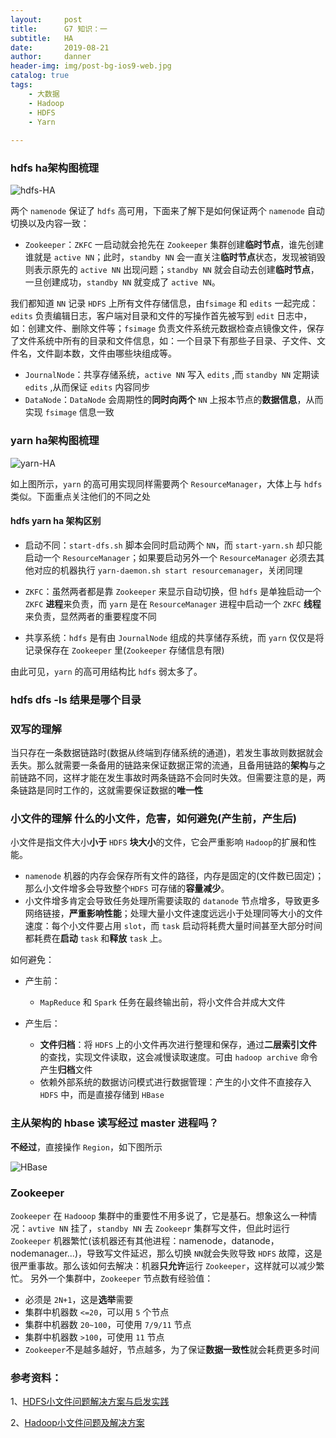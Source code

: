 ```yaml
---
layout:     post
title:      G7 知识：一
subtitle:   HA
date:       2019-08-21
author:     danner
header-img: img/post-bg-ios9-web.jpg
catalog: true
tags:
    - 大数据
    - Hadoop
    - HDFS
    - Yarn
    
---
```


### hdfs ha架构图梳理
![hdfs-HA](https://vendanner.github.io/img/hadoop/hdfs-ha.png)

两个 `namenode` 保证了 `hdfs` 高可用，下面来了解下是如何保证两个 `namenode` 自动切换以及内容一致：

- `Zookeeper`：`ZKFC` 一启动就会抢先在 `Zookeeper` 集群创建**临时节点**，谁先创建谁就是 `active NN`；此时，`standby NN` 会一直关注**临时节点**状态，发现被销毁则表示原先的 `active NN` 出现问题；`standby NN` 就会自动去创建**临时节点**，一旦创建成功，`standby NN` 就变成了 `active NN`。

我们都知道 `NN` 记录 `HDFS` 上所有文件存储信息，由`fsimage` 和 `edits` 一起完成：`edits` 负责编辑日志，客户端对目录和文件的写操作首先被写到 `edit` 日志中，如：创建文件、删除文件等；`fsimage` 负责文件系统元数据检查点镜像文件，保存了文件系统中所有的目录和文件信息，如：一个目录下有那些子目录、子文件、文件名，文件副本数，文件由哪些块组成等。

- `JournalNode`：共享存储系统，`active NN` 写入 `edits` ,而 `standby NN` 定期读 `edits` ,从而保证 `edits` 内容同步
- `DataNode`：`DataNode` 会周期性的**同时向两个** `NN` 上报本节点的**数据信息**，从而实现 `fsimage` 信息一致

 
### yarn ha架构图梳理
![yarn-HA](https://vendanner.github.io/img/hadoop/yarn-ha1.png)

如上图所示，`yarn` 的高可用实现同样需要两个 `ResourceManager`，大体上与 `hdfs` 类似。下面重点关注他们的不同之处

#### hdfs yarn ha 架构区别

- 启动不同：`start-dfs.sh` 脚本会同时启动两个 `NN`，而 `start-yarn.sh` 却只能启动一个 `ResourceManager`；如果要启动另外一个 `ResourceManager` 必须去其他对应的机器执行 `yarn-daemon.sh start resourcemanager`，关闭同理

- `ZKFC`：虽然两者都是靠 `Zookeeper` 来显示自动切换，但 `hdfs` 是单独启动一个 `ZKFC` **进程**来负责，而 `yarn` 是在  `ResourceManager` 进程中启动一个 `ZKFC` **线程**来负责，显然两者的重要程度不同

- 共享系统：`hdfs` 是有由 `JournalNode` 组成的共享储存系统，而 `yarn` 仅仅是将记录保存在 `Zookeeper` 里(`Zookeeper` 存储信息有限)

由此可见，`yarn` 的高可用结构比 `hdfs` 弱太多了。 


### hdfs dfs -ls  结果是哪个目录



### 双写的理解

当只存在一条数据链路时(数据从终端到存储系统的通道)，若发生事故则数据就会丢失。那么就需要一条备用的链路来保证数据正常的流通，且备用链路的**架构**与之前链路不同，这样才能在发生事故时两条链路不会同时失效。但需要注意的是，两条链路是同时工作的，这就需要保证数据的**唯一性**

### 小文件的理解  什么的小文件，危害，如何避免(产生前，产生后)

小文件是指文件大小**小于** `HDFS` **块大小**的文件，它会严重影响 `Hadoop`的扩展和性能。

- `namenode` 机器的内存会保存所有文件的路径，内存是固定的(文件数已固定)；那么小文件增多会导致整个`HDFS` 可存储的**容量减少**。
- 小文件增多肯定会导致任务处理所需要读取的 `datanode` 节点增多，导致更多网络链接，**严重影响性能**；处理大量小文件速度远远小于处理同等大小的文件速度：每个小文件要占用 `slot`，而 `task` 启动将耗费大量时间甚至大部分时间都耗费在**启动** `task` 和**释放** `task` 上。

如何避免：

- 产生前：
	- `MapReduce` 和 `Spark` 任务在最终输出前，将小文件合并成大文件

- 产生后：
	- **文件归档**：将 `HDFS` 上的小文件再次进行整理和保存，通过**二层索引文件**的查找，实现文件读取，这会减慢读取速度。可由 `hadoop archive` 命令产生**归档**文件
	- 依赖外部系统的数据访问模式进行数据管理：产生的小文件不直接存入 `HDFS` 中，而是直接存储到 `HBase`


### 主从架构的 hbase 读写经过 master 进程吗？

**不经过**，直接操作 `Region`，如下图所示

![HBase](https://vendanner.github.io/img/HBase/HBase-op.png)

### Zookeeper

`Zookeeper` 在 `Hadooop` 集群中的重要性不用多说了，它是基石。想象这么一种情况：`avtive NN` 挂了，`standby NN` 去 `Zookeepr` 集群写文件，但此时运行`Zookeeper` 机器繁忙(该机器还有其他进程：namenode，datanode，nodemanager...)，导致写文件延迟，那么切换 `NN`就会失败导致 `HDFS` 故障，这是很严重事故。那么该如何去解决：机器**只允许**运行 `Zookeeper`，这样就可以减少繁忙。 另外一个集群中，`Zookeeper` 节点数有经验值：

- 必须是 `2N+1`，这是**选举**需要
- 集群中机器数 `<=20`，可以用 `5` 个节点
- 集群中机器数 `20~100`，可使用 `7/9/11` 节点
- 集群中机器数 `>100`，可使用 `11` 节点
- `Zookeeper`不是越多越好，节点越多，为了保证**数据一致性**就会耗费更多时间


### 参考资料：
1、[HDFS小文件问题解决方案与启发实践](https://blog.csdn.net/Androidlushangderen/article/details/54176511)

2、[Hadoop小文件问题及解决方案](https://blog.csdn.net/lzm1340458776/article/details/43410731)